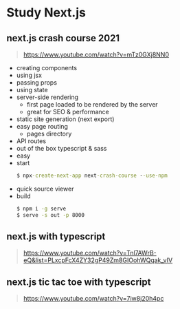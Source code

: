 # Study Next.js

## next.js crash course 2021
> https://www.youtube.com/watch?v=mTz0GXj8NN0
  - creating components
  - using jsx
  - passing props
  - using state
  - server-side rendering
    - first page loaded to be rendered by the server
    - great for SEO & performance
  - static site generation (next export)
  - easy page routing
    - pages directory
  - API routes
  - out of the box typescript & sass
  - easy 
  - start
      ``` cmd
      $ npx-create-next-app next-crash-course --use-npm
      ```
  - quick source viewer
  - build
      ``` cmd
      $ npm i -g serve
      $ serve -s out -p 8000
      ```

## next.js with typescript
> https://www.youtube.com/watch?v=Tnl7AWrB-eQ&list=PLxcpFcX4ZY32gP49Zm8GIOohWQqak_vIV

## next.js tic tac toe with typescript
> https://www.youtube.com/watch?v=7iw8j20h4pc
